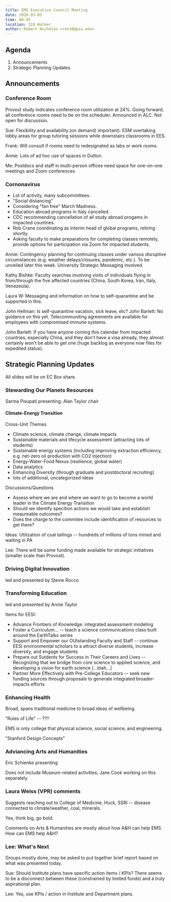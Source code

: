 ```yaml
---
title: EMS Executive Council Meeting
date: 2020-03-03
time: 08:45
location: 319 Walker
author: Robert Nicholas <ren10@psu.edu>
---
```


## Agenda
1. Announcements
2. Strategic Planning Updates 


## Announcements

### Conference Room

Provost study indicates conference room utilization at 24%. Going forward,
all conference rooms need to be on the scheduler. Announced in ALC. Not open
for discussion.

Sue: Flexibility and availability (on demand) important). ESM overtaking
lobby areas for group tutoring sessions while downstairs classrooms in EES.

Frank: Will consult if rooms need to redesignated as labs or work rooms.

Annie: Lots of ad hoc use of spaces in Dutton.

Me: Postdocs and staff in multi-person offices need space for one-on-one
meetings and Zoom conferences


### Cornonavirus

- Lot of activity, many subcommittees. 
- "Social distancing"
- Considering "fan free" March Madness.
- Education abroad programs in Italy cancelled.
- CDC recommending cancellation of all study abroad progams in impacted
  countries.
- Rob Crane coordinating as interim head of global programs, retiring
  shortly.
- Asking faculty to make preparations for completing classes remotely,
  provide options for participation via Zoom for impacted students.

Annie: Contingency planning for continuing classes under various disruptive
circumstances (e.g. weather delays/closures, pandemic, etc.). To be unveiled
later this week. University Strategic Messaging involved.

Kathy Bishke: Faculty searches involving visits of individuals flying in
from/through the five affected countries (China, South Korea, Iran, Italy,
Venezeula).

Laura W: Messaging and information on how to self-quarantine and be
supported in this.

John Hellman: Is self-quarantine vacation, sick leave, etc?
John Barlett: No guidance on this yet. Telecommuniting agreements are
available for employees with compromised immune systems.

John Barlett: If you have anyone coming this calendar from impacted
countries, especially China, and they don't have a visa already, they almost
certainly won't be able to get one (huge backlog as everyone now files for
expedited status).


## Strategic Planning Updates

All slides will be on EC Box share.


### Stewarding Our Planets Resources

Sarma Pisupati presenting; Alan Taylor chair

#### Climate-Energy Transition

Cross-Unit Themes
- Climate science, climate change, climate impacts
- Sustainable materials and lifecycle assessment (attracting lots of
  students)
- Sustainable energy systems (including improving extraction efficiency,
  e.g. net-zero oil production with CO2 injection)
- Energy-Water-Food Nexus (resilience, global water)
- Data analytics
- Enhancing Diversity (through graduate and postdoctoral recruiting)
- lots of additional, uncategorized ideas

Discussions/Questions
- Assess where we are and where we want to go to become a world leader in the
  Climate Energy Transition
- Should we identify specition actions we would take and establish
  meaureable outcomes?
- Does the charge to the commitee include identification of resources to get
  there?

Ideas: Utilization of coal tailings -- hundreds of millions of tons mined
and waiting in PA

Lee: There will be some funding made available for strategic initiatives
(smaller scale than Provost).


### Driving Digital Innovation

led and presented by Stevie Rocco


### Transforming Education

led and presented by Annie Taylor

Items for EESI:
- Advance Frontiers of Knowledge: integrated assessment modeling
- Foster a Curriculum... -- teach a science communications class
  built around the EarthTalks series
- Support and Empower our OUtstanding Faculty and Staff -- continue EESI
  environmental scholars to a attract diverse students, increase diversity,
  and engage students
- Prepare out Sutdents for Success in Their Careers and Lives -- Recognizing
  that we bridge from core science to applied science, and developing a
  vision for earth science [...blah...]
- Partner More Effectively with Pre-College Educators -- seek new funding
  sources through proposals to generate integrated broader-impacts efforts


### Enhancing Health

Broad, spans traditional medicine to broad ideas of wellbeing.

"Rules of Life" -- ???

EMS is only college that physical science, social science, and engineering.

"Stanford Design Concepts"

### Adviancing Arts and Humanities

Eric Schienke presenting

Does not include Museum-related activities; Jane Cook working on this
separately.

	
### Laura Weiss (VPR) comments

Suggests reaching out to College of Medicine, Huck, SSRI -- disease
connected to climate/weather, coal, minerals.

Yes, think big, go bold.

Comments on Arts & Humanities are mostly about how A&H can help EMS. How can
EMS help A&H?


### Lee: What's Next

Groups mostly done, may be asked to put together brief report based on what
was presented today.

Sue: Should Institute plans have specific action items / KPIs? There seems
to be a disconnect between these (constrained by limited funds) and a truly
aspirational plan.

Lee: Yes, use KPIs / action in Institute and Department plans.


